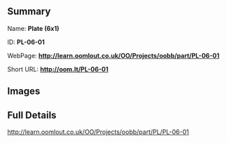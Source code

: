 

## Summary
 
Name: __Plate (6x1)__

ID: __PL-06-01__

WebPage: __http://learn.oomlout.co.uk/OO/Projects/oobb/part/PL-06-01__

Short URL: __http://oom.lt/PL-06-01__


## Images




## Full Details

 http://learn.oomlout.co.uk/OO/Projects/oobb/part/PL/PL-06-01

